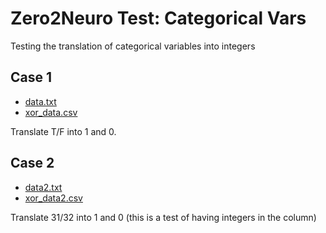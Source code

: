 # Zero2Neuro Test: Categorical Vars

Testing the translation of categorical variables into integers

## Case 1
- [data.txt](data.txt)
- [xor_data.csv](xor_data.csv)

Translate T/F into 1 and 0.

## Case 2
- [data2.txt](data2.txt)
- [xor_data2.csv](xor_data2.csv)

Translate 31/32 into 1 and 0 (this is a test of having integers in the column)
